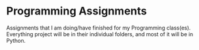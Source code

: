 # Programming Assignments
Assignments that I am doing/have finished for my Programming class(es). Everything project will be in their individual folders, and most of it will be in Python.
